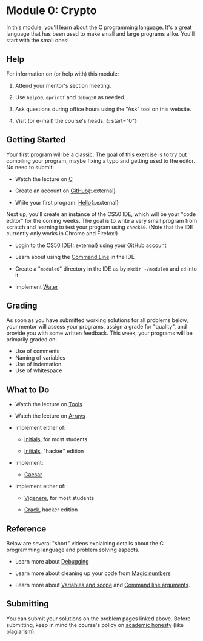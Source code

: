 # Module 0: Crypto

In this module, you'll learn about the C programming language. It's a great language that has been used to make small and large programs alike. You'll start with the small ones!


## Help

For information on (or help with) this module:

1. Attend your mentor's section meeting.

1. Use `help50`, `eprintf` and `debug50` as needed.

1. Ask questions during office hours using the "Ask" tool on this website.

1. Visit (or e-mail) the course's heads.
{: start="0"}


## Getting Started

Your first program will be a classic. The goal of this exercise is to try out compiling your program, maybe fixing a typo and getting used to the editor. No need to submit!

- Watch the lecture on [C](/lectures/c)

- Create an account on [GitHub](https://github.com/join){:.external}

- Write your first program: [Hello](https://lab.cs50.io/uva/cs50x/master/problems/hello/){:.external}

Next up, you'll create an instance of the CS50 IDE, which will be your "code editor" for the coming weeks. The goal is to write a very small program from scratch and learning to test your program using `check50`. (Note that the IDE currently only works in Chrome and Firefox!)

- Login to the [CS50 IDE](https://ide.cs50.io/){:.external} using your GitHub account

- Learn about using the [Command Line](/shorts/command-line) in the IDE

- Create a "`module0`" directory in the IDE as by `mkdir ~/module0` and `cd` into it

- Implement [Water](/problems/water)


## Grading

As soon as you have submitted working solutions for all problems below, your mentor will assess your programs, assign a grade for "quality", and provide you with some written feedback. This week, your programs will be primarily graded on:

- Use of comments
- Naming of variables
- Use of indentation
- Use of whitespace


## What to Do

- Watch the lecture on [Tools](/lectures/tools)

- Watch the lecture on [Arrays](/lectures/arrays)

- Implement either of:

    - [Initials](/problems/initials-less), for most students

    - [Initials](/problems/initials-more), "hacker" edition

- Implement:

    - [Caesar](/problems/caesar)

- Implement either of:

    - [Vigenere](/problems/vigenere), for most students

    - [Crack](/problems/crack), hacker edition


## Reference

Below are several "short" videos explaining details about the C programming language and problem solving aspects.

- Learn more about [Debugging](https://www.youtube.com/embed/w4TAY2HPLEg?autoplay=1&rel=0)

- Learn more about cleaning up your code from [Magic numbers](https://www.youtube.com/embed/vK_naJkrtjc?autoplay=1&rel=0)

- Learn more about [Variables and scope](https://www.youtube.com/embed/GiFbdVGjF9I?autoplay=1&rel=0) and [Command line arguments](https://www.youtube.com/embed/GiFbdVGjF9I?autoplay=1&rel=0).


## Submitting

You can submit your solutions on the problem pages linked above. Before submitting, keep in mind the course's policy on [academic honesty](/syllabus#samenwerken-fraude-en-plagiaat) (like plagiarism).
